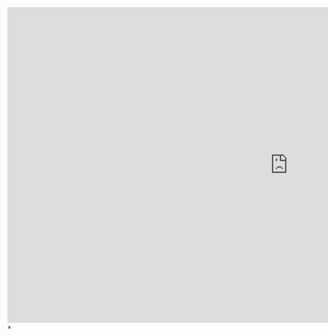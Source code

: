 ﻿---
#
# Use the widgets beneath and the content will be
# inserted automagically in the webpage. To make
# this work, you have to use › layout: frontpage
#
layout: frontpage
header:
  image_fullwidth: header_unsplash_12.jpg
widget1:
  title: "Blog & Portfolio"
  url: 'http://science4u.github.io/blog/'
  image: widget-1-302x182.jpg
  text: 'In progress <em>Science4U</em> take a look in latest posts.'
widget2:
  title: "Projects"
  url: 'http://science4u.github.io/projects/'
  text: '<em>Science4U</em> 1.<br/>2.<br/>3.<br/>4.'
  video: '<a href="#" data-reveal-id="videoModal"><img src="http://science4u.github.io/images/start-video-feeling-responsive-302x182.jpg" width="302" height="182" alt=""/></a>'
widget3:
  title: "About me"
  url: 'https://science4u.github.io/aboutme'
  image: widget-github-303x182.jpg
  text: '<em>Science4U</em> is free and licensed under a MIT License.'
#
# Use the call for action to show a button on the frontpage
#
# To make internal links, just use a permalink like this
# url: /getting-started/
#
# To style the button in different colors, use no value
# to use the main color or success, alert or secondary.
# To change colors see sass/_01_settings_colors.scss ----->>>> COLOUR
#
callforaction:
  url: https://tinyletter.com/
  text: Inform me about new updates and features ›
  style: alert
permalink: /index.html
#
# This is a nasty hack to make the navigation highlight
# this page as active in the topbar navigation
#
homepage: true
---

<div id="videoModal" class="reveal-modal large" data-reveal="">
  <div class="flex-video widescreen vimeo" style="display: block;">
    <iframe width="1280" height="720" src="https://youtu.be/BtN-goy9VOY" frameborder="0" allowfullscreen></iframe>
  </div>
  <a class="close-reveal-modal">&#215;</a>
</div>
